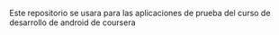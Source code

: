 Este repositorio se usara para las aplicaciones de prueba del curso de desarrollo de android de coursera